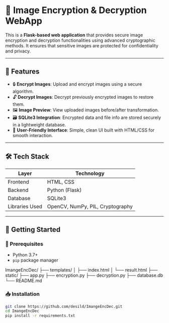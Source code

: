 # 🔐 Image Encryption & Decryption WebApp

This is a **Flask-based web application** that provides secure image encryption and decryption functionalities using advanced cryptographic methods. It ensures that sensitive images are protected for confidentiality and privacy.

---

## 📌 Features

- 🔒 **Encrypt Images**: Upload and encrypt images using a secure algorithm.
- 🔓 **Decrypt Images**: Decrypt previously encrypted images to restore them.
- 🖼️ **Image Preview**: View uploaded images before/after transformation.
- 🗃️ **SQLite3 Integration**: Encrypted data and file info are stored securely in a lightweight database.
- 🧠 **User-Friendly Interface**: Simple, clean UI built with HTML/CSS for smooth interaction.

---

## 🛠️ Tech Stack

| Layer           | Technology         |
|----------------|--------------------|
| Frontend       | HTML, CSS          |
| Backend        | Python (Flask)     |
| Database       | SQLite3            |
| Libraries Used | OpenCV, NumPy, PIL, Cryptography |

---

## 🚀 Getting Started

### 🔧 Prerequisites

- Python 3.7+
- `pip` package manager



ImangeEncDec/
├── templates/
│   ├── index.html
│   └── result.html
├── static/
├── app.py
├── encryption.py
├── decryption.py
├── database.db
└── README.md


### 📥 Installation

```bash
git clone https://github.com/desild/ImangeEncDec.git
cd ImangeEncDec
pip install -r requirements.txt
